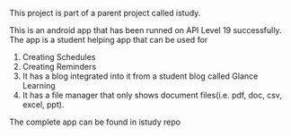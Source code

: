 This project is part of a parent project called istudy.

This is an android app that has been runned on API Level 19 successfully.					                               
The app is a student helping app that can be used for
1. Creating Schedules                                                         
2. Creating Reminders                                                         
3. It has a blog integrated into it from a student blog called Glance Learning
4. It has a file manager that only shows document files(i.e. pdf, doc, csv,   
excel, ppt).                                                                  

The complete app can be found in istudy repo 

